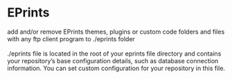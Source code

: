# EPrints

add and/or remove EPrints themes, plugins or custom code folders and files with any ftp client program to ./eprints folder
<br /><br />./eprints file is located in the root of your eprints file directory and contains your repository’s base configuration details, such as database connection information.
You can set custom configuration for your repository in this file.